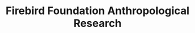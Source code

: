 ---
layout: repo
title: "Firebird Foundation Anthropological Research"
id: 3120
permalink: repos/3120/
---